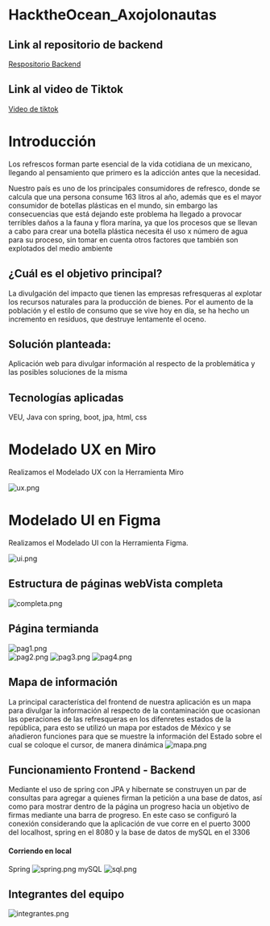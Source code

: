 # HacktheOcean_Axojolonautas

## Link al repositorio de backend
   [Respositorio Backend](https://github.com/AngelLuzLU/BackEndHackTheOcean)
   
## Link al video de Tiktok
   [Video de tiktok](https://www.tiktok.com/@el_ivanovich.jpg/video/7098160554031729926?is_from_webapp=1&sender_device=pc&web_id=7098141360776316421)

# Introducción

Los refrescos forman parte esencial de la vida cotidiana de un mexicano, llegando al pensamiento que primero es  la adicción antes que la necesidad.

Nuestro país es uno de los principales consumidores de refresco, donde se calcula que una persona  consume 163 litros al año, además que es el mayor consumidor de botellas plásticas en el mundo, sin embargo las consecuencias que está dejando este problema ha llegado a provocar terribles daños a la fauna y flora marína, ya que  los procesos que se llevan a cabo para crear una botella plástica necesita él uso x número de agua para su proceso,  sin tomar en cuenta otros factores que también son explotados del medio ambiente

## ¿Cuál es el objetivo principal?

La divulgación del impacto que tienen las empresas refresqueras al explotar los recursos naturales para la producción de bienes. Por el aumento de la población y el estilo de consumo que se vive hoy en día, se ha hecho un incremento en residuos, que destruye lentamente el oceno.

## Solución planteada:

Aplicación web para divulgar información al respecto de la problemática y las posibles soluciones de la misma

## Tecnologías aplicadas

VEU, Java con spring, boot, jpa, html, css

# Modelado UX en Miro

Realizamos el Modelado UX con la Herramienta Miro

![ux.png](./img/ux.png)

# Modelado UI en Figma

Realizamos el Modelado UI con la Herramienta Figma.

![ui.png](./img/ui.png)

## Estructura de páginas webVista completa

   ![completa.png](./img/completa.png)
   
## Página termianda

   ![pag1.png](./img/pag1.png)  
   ![pag2.png](./img/pag2.png) 
   ![pag3.png](./img/pag3.png) 
   ![pag4.png](./img/pag4.png) 
   
## Mapa de información
La principal característica del frontend de nuestra aplicación es un mapa para divulgar la información al respecto de la contaminación que ocasionan las operaciones de las refresqueras en los difenretes estados de la república, para esto se utilizó un mapa por estados de México y se añadieron funciones para que se muestre la información del Estado sobre el cual se coloque el cursor, de manera dinámica
   ![mapa.png](./img/mapa.png) 
   
## Funcionamiento Frontend - Backend
Mediante el uso de spring con JPA y hibernate se construyen un par de consultas para agregar a quienes firman la petición a una base de datos, así como para mostrar dentro de la página un progreso hacia un objetivo de firmas mediante una barra de progreso. En este caso se configuró la conexión considerando que la aplicación de vue corre en el puerto 3000 del localhost, spring en el 8080 y la base de datos de mySQL en el 3306

#### Corriendo en local
   Spring
   ![spring.png](./img/spring.png)
   mySQL
   ![sql.png](./img/sql.png)

   
## Integrantes del equipo

   ![integrantes.png](./img/integrantes.png)
